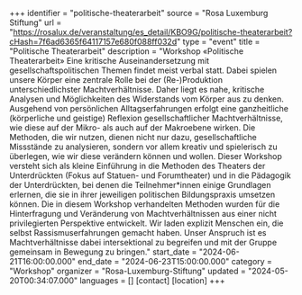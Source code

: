 +++
identifier = "politische-theaterarbeit"
source = "Rosa Luxemburg Stiftung"
url = "https://rosalux.de/veranstaltung/es_detail/KBO9G/politische-theaterarbeit?cHash=7f6ad6365f64117157e680f088ff032d"
type = "event"
title = "Politische Theaterarbeit"
description = "Workshop «Politische Theaterarbeit»
Eine kritische Auseinandersetzung mit gesellschaftspolitischen Themen findet meist verbal statt. Dabei spielen unsere Körper eine zentrale Rolle bei der (Re-)Produktion unterschiedlichster Machtverhältnisse. Daher liegt es nahe, kritische Analysen und Möglichkeiten des Widerstands vom Körper aus zu denken.
Ausgehend von persönlichen Alltagserfahrungen erfolgt eine ganzheitliche (körperliche und geistige) Reflexion gesellschaftlicher Machtverhältnisse, wie diese auf der Mikro- als auch auf der Makroebene wirken. Die Methoden, die wir nutzen, dienen nicht nur dazu, gesellschaftliche Missstände zu analysieren, sondern vor allem kreativ und spielerisch zu überlegen, wie wir diese verändern können und wollen. 
Dieser Workshop versteht sich als kleine Einführung in die Methoden des Theaters der Unterdrückten (Fokus auf Statuen- und Forumtheater) und in die Pädagogik der Unterdrückten, bei denen die Teilnehmer*innen einige Grundlagen erlernen, die sie in ihrer jeweiligen politischen Bildungspraxis umsetzen können. 
Die in diesem Workshop verhandelten Methoden wurden für die Hinterfragung und Veränderung von Machtverhältnissen aus einer nicht privilegierten Perspektive entwickelt. Wir laden explizit Menschen ein, die selbst Rassismuserfahrungen gemacht haben. Unser Anspruch ist es Machtverhältnisse dabei intersektional zu begreifen und mit der Gruppe gemeinsam in Bewegung zu bringen."
start_date = "2024-06-21T16:00:00.000"
end_date = "2024-06-23T15:00:00.000"
category = "Workshop"
organizer = "Rosa-Luxemburg-Stiftung"
updated = "2024-05-20T00:34:07.000"
languages = []
[contact]
[location]
+++